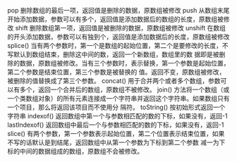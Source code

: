 pop             删除数组的最后一项，返回值是删除的数据，原数组被修改
push            从数组末尾开始添加数据，参数可以有多个，返回值是添加数据后的数组的长度，原数组被修改
shift           删除数组第一项，返回值是被删除的数据，原数组被修改
unshift         在数组的开头添加数据，参数可以有独到个，返回值是添加数据后的长度，原数组被修改
splice()        当有两个参数时，第一个是数组的起始位置，第二个是要修改的长度，不写默认到数组结束，删除这中间的数，返回一个新数组，数组里的数                   据即是被删除的数据，原数组被修改。当有三个参数时，表示替换，第一个参数是起始位置，第二个参数是结束位置，第三个参数是被替换的                   值。返回不变，原数组被修改，被删除的值替换成了第三个参数。 
concat()        用于合并两个或者多个数组，参数可以有多个，返回一个合并后的数组，原数组不被修改。
join()          方法将一个数组（或一个类数组对象）的所有元素连接成一个字符串并返回这个字符串。如果数组只有一个项目，那么将返回该项目而不使用分                 隔符。
toString()      按初始形式返回一个字符串
indexof()       返回数组中第一个与参数相匹配的数的下标，如果没有，返回-1
lastIndexof()   返回数组中最后一个与参数相匹配的数的下标，如果没有，返回-1
slice()         有两个参数，第一个参数表示起始位置，第二个位置表示结束位置，如果不写的话默认是到结尾，返回数组中从第一个参数为下标到第二个参数                 减一为下标的中间的数据组成的数组，原数组不会被修改。